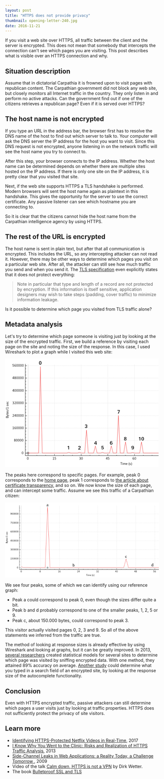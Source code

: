 ```yaml
---
layout: post
title: "HTTPS does not provide privacy"
thumbnail: opening-letter-240.jpg
date: 2016-11-21
---
```


If you visit a web site over HTTPS, all traffic between the client and the server is encrypted. This does not mean that somebody that intercepts the connection can't see which pages you are visiting. This post describes what is visible over an HTTPS connection and why.

## Situation description

Assume that in dictatorial Carpathia it is frowned upon to visit pages with republican content. The Carpathian government did not block any web site, but closely monitors all Internet traffic in the country. They only listen in and perform no active attacks. Can the government find out if one of the citizens retrieves a republican page? Even if it is served over HTTPS?

## The host name is not encrypted

If you type an URL in the address bar, the browser first has to resolve the DNS name of the host to find out which server to talk to. Your computer will ask the DNS server the IP address for the host you want to visit. Since this DNS request is not encrypted, anyone listening in on the network traffic will see the host name you try to connect to.

After this step, your browser connects to the IP address. Whether the host name can be determined depends on whether there are multiple sites hosted on the IP address. If there is only one site on the IP address, it is pretty clear that you visited that site.

Next, if the web site supports HTTPS a TLS handshake is performed. Modern browsers will sent the host name again as plaintext in this handshake. This gives the opportunity for the server to use the correct certificate. Any passive listener can see which hostname you are connecting to.

So it is clear that the citizens cannot hide the host name from the Carpathian intelligence agency by using HTTPS.

## The rest of the URL is encrypted

The host name is sent in plain text, but after that all communication is encrypted. This includes the URL, so any intercepting attacker can not read it. However, there may be other ways to determine which pages you visit on a particular web site. After all, the attacker can still see how much traffic you send and when you send it. The [TLS specification](https://tools.ietf.org/html/rfc5246#section-6) even explicitly states that it does not protect everything:

>  Note in particular that type and length of a record are not protected
   by encryption.  If this information is itself sensitive, application
   designers may wish to take steps (padding, cover traffic) to minimize
   information leakage.

Is it possible to determine which page you visited from TLS traffic alone?

## Metadata analysis

Let's try to determine which page someone is visiting just by looking at the size of the encrypted traffic. First, we build a reference by visiting each page on the site and noting the size of the response. In this case, I used Wireshark to plot a graph while I visited this web site:

![A graph showing several numbered peaks, one for each page](/images/traffic-analysis-reference.png)

The peaks here correspond to specific pages. For example, peak 0 corresponds to the [home page](/), peak 1 corresponds to [the article about certificate transparency](/2016/11/14/economics-of-certificate-transparency/), and so on. We now know the size of each page, and can intercept some traffic. Assume we see this traffic of a Carpathian citizen:

![A graph showing several lettered peaks](/images/traffic-analysis-actual.png)

We see four peaks, some of which we can identify using our reference graph:

* Peak a could correspond to peak 0, even though the sizes differ quite a bit.
* Peak b and d probably correspond to one of the smaller peaks, 1, 2, 5 or 9.
* Peak c, about 150.000 bytes, could correspond to peak 3.

This visitor actually visited pages 0, 2, 3 and 9. So all of the above statements we inferred from the traffic are true.

The method of looking at response sizes is already effective by using Wireshark and looking at graphs, but it can be greatly improved. In 2013, [several researchers](https://arxiv.org/pdf/1403.0297v1.pdf) created statistical models for several sites to determine which page was visited by sniffing encrypted data. With one method, they attained 89% accuracy on average. [Another study](https://www.microsoft.com/en-us/research/wp-content/uploads/2016/02/WebAppSideChannel-final.pdf) could determine what you typed in a search field of an encrypted site, by looking at the response size of the autocomplete functionality.

## Conclusion

Even with HTTPS encrypted traffic, passive attackers can still determine which pages a user visits just by looking at traffic properties. HTTPS does not sufficiently protect the privacy of site visitors. 

## Learn more

* [Identifying HTTPS-Protected Netflix Videos in Real-Time](https://mjkranch.com/docs/pubs/CODASPY17_Kranch_Reed_IdentifyingHTTPSNetflix.pdf), 2017
* [I Know Why You Went to the Clinic: Risks and Realization of HTTPS Traffic Analysis](https://arxiv.org/pdf/1403.0297v1.pdf), 2013
* [Side-Channel Leaks in Web Applications: a Reality Today, a Challenge Tomorrow ](https://www.microsoft.com/en-us/research/wp-content/uploads/2016/02/WebAppSideChannel-final.pdf), 2009
* Video of the talk [Calm down, HTTPS is not a VPN](https://www.youtube.com/watch?v=6ZiJvlMeb-E) by Dirk Wetter.
* The book [Bulletproof SSL and TLS](https://www.amazon.com/gp/product/1907117040/ref=as_li_qf_sp_asin_il_tl?ie=UTF8&tag=sjoerdlangkem-20&camp=1789&creative=9325&linkCode=as2&creativeASIN=1907117040&linkId=3471bbb4e27a1556cfc083a8699545fd)
